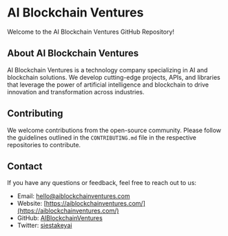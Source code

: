 # AI Blockchain Ventures

Welcome to the AI Blockchain Ventures GitHub Repository!

## About AI Blockchain Ventures
AI Blockchain Ventures is a technology company specializing in AI and blockchain solutions. We develop cutting-edge projects, APIs, and libraries that leverage the power of artificial intelligence and blockchain to drive innovation and transformation across industries.

## Contributing
We welcome contributions from the open-source community. Please follow the guidelines outlined in the `CONTRIBUTING.md` file in the respective repositories to contribute.

<!-- coming soon
## License
The source code in this repository is licensed under the MIT License. See the [LICENSE.md](LICENSE.md) file for more details.
-->
## Contact
If you have any questions or feedback, feel free to reach out to us:

- Email: hello@aiblockchainventures.com
- Website: [https://aiblockchainventures.com/](https://aiblockchainventures.com/)
- GitHub: [AIBlockchainVentures](https://github.com/AI-Blockchain-Ventures)
- Twitter: [siestakeyai](https://twitter.com/siestakeyai)
